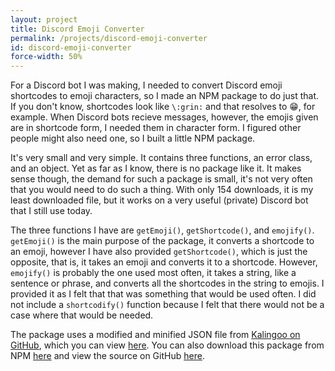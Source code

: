 ```yaml
---
layout: project
title: Discord Emoji Converter
permalink: /projects/discord-emoji-converter
id: discord-emoji-converter
force-width: 50%
---
```

For a Discord bot I was making, I needed to convert Discord emoji shortcodes to emoji characters, so I made an NPM package to do just that. If you don't know, shortcodes look like `\:grin:` and that resolves to 😁, for example. When Discord bots recieve messages, however, the emojis given are in shortcode form, I needed them in character form. I figured other people might also need one, so I built a little NPM package.

It's very small and very simple. It contains three functions, an error class, and an object. Yet as far as I know, there is no package like it. It makes sense though, the demand for such a package is small, it's not very often that you would need to do such a thing. With only 154 downloads, it is my least downloaded file, but it works on a very useful (private) Discord bot that I still use today.

The three functions I have are `getEmoji()`, `getShortcode()`, and `emojify()`. `getEmoji()` is the main purpose of the package, it converts a shortcode to an emoji, however I have also provided `getShortcode()`, which is just the opposite, that is, it takes an emoji and converts it to a shortcode. However, `emojify()` is probably the one used most often, it takes a string, like a sentence or phrase, and converts all the shortcodes in the string to emojis. I provided it as I felt that that was something that would be used often. I did not include a `shortcodify()` function because I felt that there would not be a case where that would be needed.

The package uses a modified and minified JSON file from [Kalingoo on GitHub](https://github.com/kangalioo), which you can view [here](https://gist.github.com/kangalioo/5e0f19e8145587c05e219597fbd2d352). You can also download this package from NPM [here](https://www.npmjs.com/package/discord-emoji-converter) and view the source on GitHub [here](https://github.com/ArkinSolomon/discord-emoji-converter).
